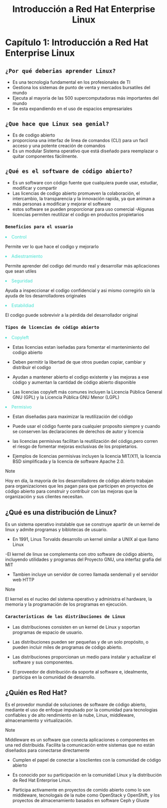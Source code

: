 <div align="center">

# Introducción a Red Hat Enterprise Linux #

</div>

# Capítulo 1: Introducción a Red Hat Enterprise Linux


 ## `¿Por qué deberias aprender Linux?`
- Es una tecnologia fundamental en los profesionales de TI
- Gestiona los sistemas de punto de venta y mercados bursatiles del mundo
- Ejecuta al mayoria de las 500 supercomputadoras más importantes del mundo
- Se esta expandiendo en el uso de espacios empresariales 


## `¿Que hace que Linux sea genial?`
- Es de codigo abierto
- proporciona una interfaz de linea de comandos (CLI) para un facil acceso y una potente creación de comandos
- Es un modular Sistema operativo que está diseñado para reemplazar o quitar componentes fácilmente.

## `¿Qué es el software de código abierto?`
- Es un software con código fuente que cualquiera puede usar, estudiar, modificar y compartir
- Las licencias de codigo abierto promueven la colaboración, el intercambio, la transparencia y la innovación rapida, ya que animan a más personas a modificar y mejorar el software
- estos software se pueden proporcionar para uso comercial 
-Algunas licencias permiten reutilizar el codigo en productos propietarios 

### `Beneficios para el usuario`
<div style="">
<li style="color:#40e0d0;"> Control</li>
<p>Permite ver lo que hace el codigo y mejorarlo</p>

<li style="color:#40e0d0;" >Adiestramiento</li>
<p>Permite aprender del codigo del mundo real y desarrollar más aplicaciones que sean utiles</p>

<li style="color:#40e0d0;" >Seguridad</li>
<p>Ayuda a inspeccionar el codigo confidencial y asi mismo corregirlo sin la ayuda de los desarrolladores originales</p>

<li style="color:#40e0d0;" >Estabildiad</li>
<p>El codigo puede sobrevivir a la pérdida del desarrollador original</p>
</div>

### `Tipos de licencias de código abierto`

<li style="color:#40e0d0;" >Copyleft</li>

- Estas licencias estan iseñadas para fomentar el mantenimiento del codigo abierto

- Deben permitir la libertad de que otros puedan copiar, cambiar y distribuir el codigo
- Ayudan a mantener abierto el codigo existente y las mejoras a ese código y aumentan la cantidad de código abierto disponible
- Las licencias copyleft más comunes incluyen la Licencia Pública General GNU (GPL) y la Licencia Pública GNU Menor (LGPL)

<li style="color:#40e0d0;" >Permisivo</li>

- Estan diseñadas para maximizar la reutilización del código

- Puede usar el código fuente para cualquier proposito siempre y cuando se conserven las declaraciones de derechos de autor y licencia
- las licencias permisivas facilitan la reutilización del código,pero corren el riesgo de fomentar mejoras exclusivas de los propietarios.
- Ejemplos de licencias permisivas incluyen la licencia MIT/X11, la licencia BSD simplificada y la licencia de software Apache 2.0.

> [!NOTE]
> Hoy en día, la mayoría de los desarrolladores de código abierto trabajan para organizaciones que les pagan para que participen en proyectos de código abierto para construir y contribuir con las mejoras que la organización y sus clientes necesitan.

## ¿Qué es una distribución de Linux?
Es un sistema operativo instalable que se construye apartir de un kernel de linux y admite programas y biblotecas de usuario.

- En 1991, Linus Torvalds desarrollo un kernel similar a UNIX al que llamo Linux

-El kernel de linux se complementa con otro software de código abierto, incluyendo utilidades y programas del Proyecto GNU, una interfaz grafia del MIT

- Tambien incluye un servidor de correo llamada sendemail y el servidor web HTTP

> [!NOTE]
> El kernel es el nucleo del sistema operativo y administra el hardware, la memoria y la programación de los programas en ejecución.

### `Caracteristicas de las distribuciones de Linux`

- Las distribuciones consisten en un kernel de Linux y soportan programas de espacio de usuario.

- Las distribuciones pueden ser pequeñas y de un solo propósito, o pueden incluir miles de programas de código abierto.

- Las distribuciones proporcionan un medio para instalar y actualizar el software y sus componentes.

-   El proveedor de distribución da soporte al software e, idealmente, participa en la comunidad de desarrollo. 

## ¿Quién es Red Hat?
Es el provedor mundial de soluciones de software de código abierto, mediante el uso de enfoque impulsado por la comunidad para tecnologias confiables y de alto rendimiento en la nube, Linux, middleware, almacenamiento y virtualización.

> [!NOTE]
> Middleware es un software que conecta aplicaciones o componentes en una red distribuida. Facilita la comunicación entre sistemas que no están diseñados para conectarse directamente 

- Cumplen el papel de conectar a losclientes con la comunidad de código abierto

- Es conocido por su participación en la comunidad Linux y la distribución de Red Hat Enterprise Linux.
- Participa activamente en proyectos de comido abierto como lo son middleware, tecnologais de la nube como OpenStack y OpenShift, y los proyectos de almacenamiento basados en software Ceph y Gluste